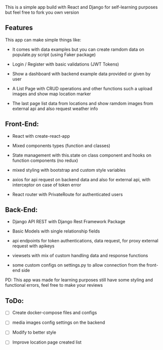 This is a simple app build with React and Django for self-learning purposes but feel free to fork you own version 


## Features

This app can make simple things like:

- It comes with data examples but you can create ramdom data on populate.py script (using Faker package)
  
- Login / Register with basic validations (JWT Tokens)
  
- Show a dashboard with backend example data provided or given by user
  
- A List Page with CRUD operations and other functions such a upload images and show map location marker
  
- The last page list data from locations and show ramdom images from external api and also request weather info



## Front-End:

- React with create-react-app

- Mixed components types (function and classes)

- State management with this.state on class component and hooks on function components (no redux)

- mixed styling with bootstrap and custom style variables 

- axios for api request on backend data and also for external api, with interceptor on case of token error

- React router with PrivateRoute for authenticated users

## Back-End:
  
- Django API REST with Django Rest Framework Package

- Basic Models with single relationship fields

- api endpoints for token authentications, data request, for proxy external request with apikeys  

- viewsets with mix of custom handling data and response functions

- some custom configs on settings.py to allow connection from the front-end side


PD: This app was made for learning purposes still have some styling and functional errors, feel free to make your reviews

## ToDo:

* [ ] Create docker-compose files and configs
* [ ] media images config settings on the backend 
* [ ] Modify to better style
* [ ] Improve location page created list

